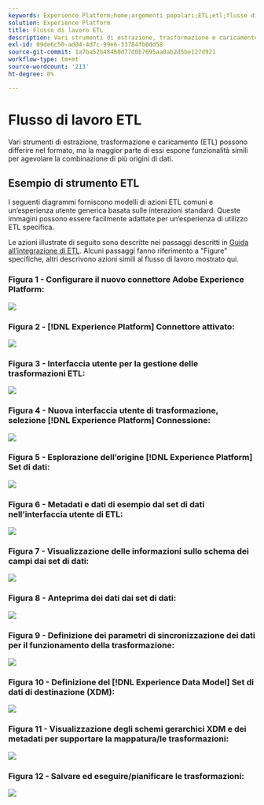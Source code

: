 ```yaml
---
keywords: Experience Platform;home;argomenti popolari;ETL;etl;flusso di lavoro etl;flusso di lavoro ETL
solution: Experience Platform
title: Flusso di lavoro ETL
description: Vari strumenti di estrazione, trasformazione e caricamento (ETL) possono differire nel formato, ma la maggior parte di essi espone funzionalità simili per agevolare la combinazione di più origini di dati.
exl-id: 09de6c50-ad04-4d7c-99e6-33784fb0dd58
source-git-commit: 1a7ba52b48460d77d0b7695aa0ab2d5be127d921
workflow-type: tm+mt
source-wordcount: '213'
ht-degree: 0%

---
```


# Flusso di lavoro ETL

Vari strumenti di estrazione, trasformazione e caricamento (ETL) possono differire nel formato, ma la maggior parte di essi espone funzionalità simili per agevolare la combinazione di più origini di dati.

## Esempio di strumento ETL

I seguenti diagrammi forniscono modelli di azioni ETL comuni e un’esperienza utente generica basata sulle interazioni standard. Queste immagini possono essere facilmente adattate per un’esperienza di utilizzo ETL specifica.

Le azioni illustrate di seguito sono descritte nei passaggi descritti in [Guida all’integrazione di ETL](home.md). Alcuni passaggi fanno riferimento a &quot;Figure&quot; specifiche, altri descrivono azioni simili al flusso di lavoro mostrato qui.

### Figura 1 - Configurare il nuovo connettore Adobe Experience Platform:

![](images/image2.png)

### Figura 2 - [!DNL Experience Platform] Connettore attivato:

![](images/image3.png)

### Figura 3 - Interfaccia utente per la gestione delle trasformazioni ETL:

![](images/image4.png)

### Figura 4 - Nuova interfaccia utente di trasformazione, selezione [!DNL Experience Platform] Connessione:

![](images/image5.png)

### Figura 5 - Esplorazione dell’origine [!DNL Experience Platform] Set di dati:

![](images/image6.png)

### Figura 6 - Metadati e dati di esempio dal set di dati nell’interfaccia utente di ETL:

![](images/image7.png)

### Figura 7 - Visualizzazione delle informazioni sullo schema dei campi dai set di dati:

![](images/image8.png)

### Figura 8 - Anteprima dei dati dai set di dati:

![](images/image9.png)

### Figura 9 - Definizione dei parametri di sincronizzazione dei dati per il funzionamento della trasformazione:

![](images/image10.png)

### Figura 10 - Definizione del [!DNL Experience Data Model] Set di dati di destinazione (XDM):

![](images/image11.png)

### Figura 11 - Visualizzazione degli schemi gerarchici XDM e dei metadati per supportare la mappatura/le trasformazioni:

![](images/image12.png)

### Figura 12 - Salvare ed eseguire/pianificare le trasformazioni:

![](images/image13.png)
